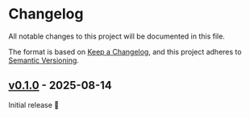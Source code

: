 # Changelog

All notable changes to this project will be documented in this file.

The format is based on [Keep a Changelog](https://keepachangelog.com/en/1.0.0/),
and this project adheres to [Semantic Versioning](https://semver.org/spec/v2.0.0.html).

## [v0.1.0] - 2025-08-14

Initial release 🎉

[v0.1.0]: https://github.com/trag1c/monalisten/releases/tag/v0.1.0
